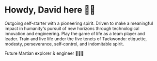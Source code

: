 # Howdy, David here 👋🌌

Outgoing self-starter with a pioneering spirit. Driven to make a meaningful impact in humanity's pursuit of new horizons through technological innovation and engineering. Play the game of life as a team player and leader. Train and live life under the five tenets of Taekwondo: etiquette, modesty, perseverance, self-control, and indomitable spirit.

Future Martian explorer & engineer 💫🚀🔧
